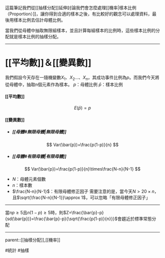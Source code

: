 這篇筆記我們從[[抽樣分配]]延伸討論我們會怎麼處理[[機率|樣本比例（Proportion）]]，讓你得到合適的樣本之後，有比較好的觀念可以處理資料，最後用樣本比例去估計母體比例。

當我們從母體中抽取無限組樣本，並且計算每組樣本的比例時，這些樣本比例的分配就是樣本比例的抽樣分配。
- - -
# [[平均數]]＆[[變異數]]
我們假設今天存在一隨機變數$X_1、X_2\ldots、X_n$，其成功事件比例為$p$。而我們今天將從母體中，抽取n個元素作為樣本。
$p$：母體比例
$\bar{p}$：樣本比例
#### [[平均數]]
$$E(\bar{p})=p$$

#### [[變異數]]
- ##### [[母體#無限母體|無限母體]]
$$
Var(\bar{p})=\frac{p(1-p)}{n}
$$
- ##### [[母體#有限母體|有限母體]]
$$
Var(\bar{p})=\frac{p(1-p)}{n}\times\frac{N-n}{N-1}
$$
- $N$：母體元素個數
- $n$：樣本數
- $\frac{N-n}{N-1}$：有限母體修正因子
需要注意的是，當今天$N>20\times n$，且$\sqrt{\frac{N-n}{N-1}}\approx 1$，可以忽略「有限母體修正因子」
- - -
當$np\geq 5$且$n(1-p)\geq 5$時，則$Z=\frac{\bar{p}-p}{sd(\bar{p})}=\frac{\bar{p}-p}{\sqrt{\frac{p(1-p)}{n}}}$會趨近於標準常態分配
- - -
parent::[[抽樣分配]],[[機率]]

#統計 #抽樣 